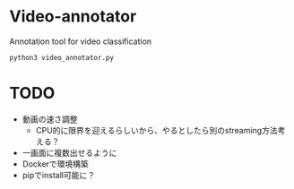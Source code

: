 # Video-annotator

Annotation tool for video classification  

```
python3 video_annotator.py
```

# TODO
- 動画の速さ調整
    - CPU的に限界を迎えるらしいから、やるとしたら別のstreaming方法考える？
- 一画面に複数出せるように
- Dockerで環境構築
- pipでinstall可能に？
